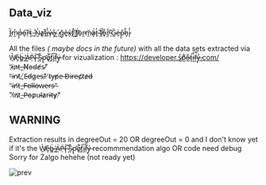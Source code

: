 
## Data_viz

Ȉ̵̪m̴̰̓p̶͔̓o̵̞͠r̵̠̀t̴̮͗_̶̙͛N̴̰̓a̷͚͘t̴͍̅i̶̘̾v̶̨́e̴͙̋ ̷͍̓.̴̺́g̴̦̽e̶̟̍x̷̗́f̸̽͜ ̸͕̍f̸̮͗ö̴̜r̴̼̕m̷̯̆ä̷͎́t̶̢̓ ̴̤͊f̸͉̅o̵̥͋r̸̮͋ ̵̗̎G̴̪̏e̶̤͑p̴͎̎h̷̡̐i̷̗̾



All the files <em>( maybe docs in the future)</em> with all the data sets extracted via Ẁ̸̱e̵̞̋b̶͇̈ ̴̻̔A̵͗ͅP̴̦̈I̶͎͝ ̴͔̋S̴̞͛p̴̛͉ǫ̷͐t̸͚̀i̴̡͆f̵̦̄ý̶̢ for vizualization : https://developer.s̷̻̒p̸͔͋o̶̯̐t̵̛̝i̵͙͒f̴̧̿y̶̦̾.com/
<br>"̴i̷n̷t̶_̶N̸o̵d̴e̸s̴"̸
<br>"̶i̵n̴t̸_̸E̵d̶g̷e̵s̶"̷ ̸t̴y̶p̸e̵ ̶D̵i̵r̶e̴c̸t̷e̷d̶
<br>"̴i̴n̸t̵_̶F̵o̵l̵l̴o̶w̴e̵r̴s̵"̴
<br>"i̸n̸t̷_̶P̶o̵p̷u̴l̵a̷r̵i̵t̶y̷"̸
<br>

## <strong>WARNING</strong>

Extraction results in degreeOut = 20 OR degreeOut = 0 and I don't know yet if it's the Ẁ̸̱e̵̞̋b̶͇̈ ̴̻̔A̵͗ͅP̴̦̈I̶͎͝ ̴͔̋S̴̞͛p̴̛͉ǫ̷͐t̸͚̀i̴̡͆f̵̦̄ý̶̢  recommmendation algo OR code need debug
Sorry for Zalgo hehehe (not ready yet)

![prev](prev2.png)

